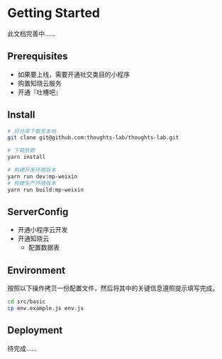 # Getting Started

此文档完善中……

## Prerequisites

- 如果要上线，需要开通社交类目的小程序
- 购置知晓云服务
- 开通『吐槽吧』

## Install

```bash
# 将仓库下载至本地
git clone git@github.com:thoughts-lab/thoughts-lab.git

# 下载依赖
yarn install

# 构建开发环境版本
yarn run dev:mp-weixin
# 构建生产环境版本
yarn run build:mp-weixin
```

## ServerConfig

- 开通小程序云开发
- 开通知晓云
  - 配置数据表

## Environment

按照以下操作拷贝一份配置文件，然后将其中的关键信息遵照提示填写完成。

```bash
cd src/basic
cp env.example.js env.js
```

## Deployment

待完成……
